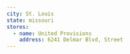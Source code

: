 ```yaml
---
city: St. Louis
state: missouri
stores:
  - name: United Provisions
    address: 6241 Delmar Blvd, Street
---
```

